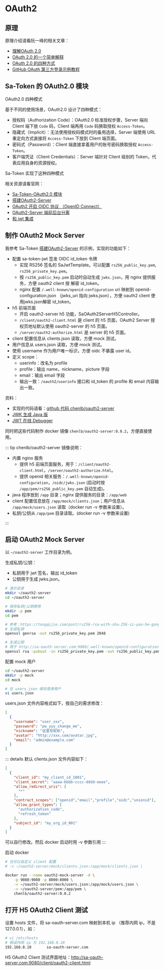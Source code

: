 # OAuth2

## 原理

原理介绍请看阮一峰的相关文章：
* [理解OAuth 2.0](https://www.ruanyifeng.com/blog/2014/05/oauth_2_0.html)
* [OAuth 2.0 的一个简单解释](https://www.ruanyifeng.com/blog/2019/04/oauth_design.html)
* [OAuth 2.0 的四种方式](https://www.ruanyifeng.com/blog/2019/04/oauth-grant-types.html)
* [GitHub OAuth 第三方登录示例教程](https://www.ruanyifeng.com/blog/2019/04/github-oauth.html)


## Sa-Token 的 OAuth2.0 模块

OAuth2.0 四种模式

基于不同的使用场景，OAuth2.0 设计了四种模式：
* 授权码（Authorization Code）：OAuth2.0 标准授权步骤，Server 端向 Client 端下放 ```Code``` 码，Client 端再用 ```Code``` 码换取授权 ```Access-Token```。
* 隐藏式（Implicit）：无法使用授权码模式时的备用选择，Server 端使用 URL 重定向方式直接将 ```Access-Token``` 下放到 Client 端页面。
* 密码式（Password）：Client 端直接拿着用户的账号密码换取授权 ```Access-Token```。
* 客户端凭证（Client Credentials）：Server 端针对 Client 级别的 Token，代表应用自身的资源授权。

Sa-Token 实现了这种四种模式

相关资源请看官网：
* [Sa-Token-OAuth2.0 模块](https://sa-token.cc/doc.html#/oauth2/readme)
* [搭建OAuth2-Server](https://sa-token.cc/doc.html#/oauth2/oauth2-server)
* [OAuth2 开启 OIDC 协议 （OpenID Connect）](https://sa-token.cc/doc.html#/oauth2/oauth2-oidc)
* [OAuth2-Server 端前后台分离](https://sa-token.cc/doc.html#/oauth2/oauth2-h5)
* [和 jwt 集成](https://sa-token.cc/doc.html#/plugin/jwt-extend)

## 制作 OAuth2 Mock Server

我参考 Sa-Token [搭建OAuth2-Server](https://sa-token.cc/doc.html#/oauth2/oauth2-server) 的示例，实现的功能如下：
* 配置 sa-token-jwt 签发 OIDC id_token 令牌
  * 实现 RS256 签名的 SaJwtTemplate。可以配置 ```rs256_public_key.pem```, ```rs256_private_key.pem```。
  * 按 ```rs256_public_key.pem``` 启动时自动生成 ```jwks.json```，用 nginx 提供服务，方便 oauth2 client 按 解密 id_token。
  * nginx 配置 ```/.well-known/openid-configuration``` uri 映射到 openid-configuration.json （jwks_uri 指向 jwks.json），方便 oauth2 client 使用jwks.json解密 id_token。
* h5 前端页面
  * 开启 oauth2-server h5 功能，SaOAuth2ServerH5Controller。
  * ```/client/oauth2-client.html``` 是 client 的 h5 页面，OAuth2 Server 授权页地址默认使用 oauth2-server 的 h5 页面。
  * ```/server/oauth2-authorize.html``` 是 server 的 h5 页面。
* client 配置信息从 clients.json 读取，方便 mock 测试。
* 用户信息从 users.json 读取，方便 mock 测试。
* 使用 username 作为用户唯一标识，方便 oidc 不暴露 user id。
* 定义 scope：
  * userinfo：改名为 profile
  * profile：输出 name，nickname，picture 字段
  * email：输出 email 字段
  * 输出一致：```/oauth2/userinfo``` 接口和 id_token 的 profile 和 email 内容输出一致。 

资料：
* 实现的代码请看：[github 代码 chenlb/oauth2-server](https://github.com/chenlb/oauth2-server)
* [JWK 生成 Java 版](https://connect2id.com/products/nimbus-jose-jwt/examples/jwk-generation)
* [JWT 在线 Debugger](https://jwt.io/)

同时把这些代码制作 docker 镜像 ```chenlb/oauth2-server:0.0.2```，方便直接使用。

::: tip chenlb/oauth2-server 镜像说明：
* 内置 nginx 服务
  * 提供 h5 前端页面服务，用于：```/client/oauth2-client.html```，```/server/oauth2-authorize.html```。
  * 提供 openid 相关服务：```/.well-known/openid-configuration```，```/oidc/jwks.json``` (启动时按 ```/app/pem/rs256_public_key.pem``` 自动生成)。
* java 程序放到 ```/app``` 目录；nginx 提供服务的目录：```/app/web```
* client 配置信息放在 ```/app/mock/clients.json```；用户信息从 ```/app/mock/users.json``` 读取（docker run -v 参数来设置）。
* 私钥/公钥从 ```/app/pem``` 目录读取。(docker run -v 参数来设置)

::: 

## 启动 OAuth2 Mock Server

以 ```~/oauth2-server``` 工作目录为例。

生成私钥/公钥：
* 私钥用于 jwt 签名，输出 id_token
* 公钥用于生成 jwks.json。

```bash
# 演示目录
mkdir ~/oauth2-server
cd ~/oauth2-server

# 保存私钥/公钥使用 
mkdir -p pem
cd pem

# 参考：https://tongqijie.com/post/rs256-rsa-with-sha-256-si-yao-he-gong-yao-sheng-cheng-fang-fa-zjc22re2
# 生成私钥
openssl genrsa -out rs256_private_key.pem 2048

# 生成公钥
# 用于 http://sa-oauth-server.com:9080/.well-known/openid-configuration 返回 jwks_uri 连接返回 jwks.json 内容。
openssl rsa -pubout -in rs256_private_key.pem -out rs256_public_key.pem
```

配置 mock 用户
```bash
cd ~/oauth2-server
mkdir -p mock
cd mock

# 在 users.json 保存登录用户
vi users.json
```

users.json 文件内容格式如下，按自己的需求修改：

```json
[
  {
    "username": "user_xxx",
    "password": "pw_yyy_change_me",
    "nickname": "这里写昵称",
    "avatar": "http://xxx.com/avatar.jpg",
    "email": "admin@example.com"
  }
]
```

::: details 默认 clients.json 文件内容如下：
```json
[
  {
    "client_id": "my_client_id_1001",
    "client_secret": "aaaa-bbbb-cccc-dddd-eeee",
    "allow_redirect_uris": [
      "*"
    ],
    "contract_scopes": ["openid","email","profile","oidc","unionid"],
    "allow_grant_types": [
      "authorization_code",
      "refresh_token"
    ],
    "subject_id": "my_org_id_001"
  }
]
```

可以自行修改。然后 docker 启动时用 -v 参数引用
:::

启动 docker

```bash
# 也可以自定义 client 配置
# -v ~/oauth2-server/mock/clients.json:/app/mock/clients.json \

docker run --name oauth2-mock-server -d \
    -p 9080:9080 -p 8000:8000 \
    -v ~/oauth2-server/mock/users.json:/app/mock/users.json \
    -v ~/oauth2-server/pem:/app/pem \
    chenlb/oauth2-server:0.0.2
```

## 打开 H5 OAuth2 Client 测试

设置 hosts 文件，将 sa-oauth-server.com 映射到本机 ip （推荐内网 ip，不是 127.0.0.1），如：
```bash
# vi /etc/hosts
# 假设内网 ip 为 192.168.0.10 
192.168.0.10       sa-oauth-server.com
```

H5 OAuth2 Client 测试界面地址：http://sa-oauth-server.com:9080/client/oauth2-client.html
